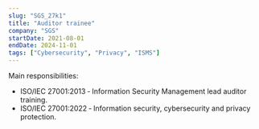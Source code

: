 ```yaml
---
slug: "SGS_27k1"
title: "Auditor trainee"
company: "SGS"
startDate: 2021-08-01
endDate: 2024-11-01
tags: ["Cybersecurity", "Privacy", "ISMS"]
---
```


Main responsibilities:
- ISO/IEC 27001:2013 ‑ Information Security Management lead auditor training.
- ISO/IEC 27001:2022 ‑ Information security, cybersecurity and privacy protection.
